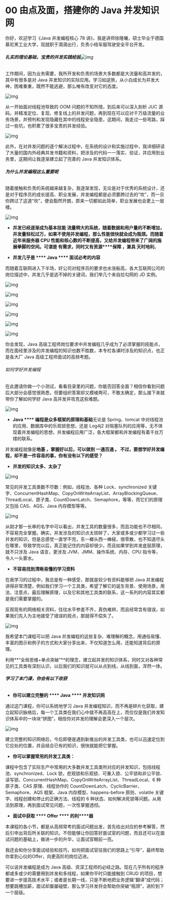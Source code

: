 # 00 由点及面，搭建你的 Java 并发知识网

你好，欢迎学习《Java 并发编程核心 78 讲》，我是讲师徐隆曦，硕士毕业于德国慕尼黑工业大学，现就职于滴滴出行，负责小桔车服驾驶安全平台开发。

###### **扎实的理论基础，宝贵的并发实践经验**![img](assets/CgoB5l3DgLOAN9TxAADOl2eK1YA757.png)

工作期间，因为业务需要，我所开发和负责的场景大多数都是大流量和高并发的，其中有很多是对 Java 并发知识的实际应用。学习如逆旅，从小白成长为并发大神，困难重重，既然不能逃避，那么唯有改变对它的态度。

![img](assets/CgoB5l3DgLOABnQDAAIty53kLZs981.png)

从一开始面对线程池导致的 OOM 问题的不知所措，到后来可以深入剖析 JUC 源码，并精准定位、复现、修复线上的并发问题，再到现在可以应对千万级流量的业务场景，并预判和发现隐藏在其中的线程安全隐患，这期间，我走过一些弯路，踩过一些坑，也积累了很多宝贵的并发经验。

![img](assets/CgotOV3DgLOAELhuAACPIXhX2bY626.png)

此外，在对并发问题的逐个解决过程中，在系统的设计和实施过程中，我详细研读了大量的国内外经典并发书籍和资料，把涉及的代码一一落实、验证，并应用到业务里，这期间让我逐渐建立起了完善的 Java 并发知识体系。

###### **为什么并发编程这么重要呢**

随着接触和负责的系统越来越复杂，我逐渐发现，无论是对于优秀的系统设计，还是对于程序员的成长提高、职业发展，并发编程都是必须要跨过去的“坎”，而一旦你跨过了这道“坎”，便会豁然开朗，原来一切都如此简单，职业发展也会更上一层楼。

![img](assets/CgoB5l3DgLOAEMv7AABnabGYURQ993.png)

- **并发已经逐渐成为基本技能 **流量稍大的系统，随着数据和用户量的不断增加，并发量轻松过万，如果不使用并发编程，那么性能很快就会成为瓶颈。而随着近年来服务器 CPU 性能和核心数的不断提高，又给并发编程带来了广阔的施展拳脚的空间。可谓是** 有需求，同时又有资源****保障 **，兼具** 天时地利**。

- **并发几乎是 **** Java **** 面试必考的内容**

而随着互联网进入下半场，好公司对程序员的要求也水涨船高，各大互联网公司的岗位描述中，并发几乎是逃不掉的关键词，我们举几个来自拉勾网的 JD 实例。

![img](assets/CgoB5l3DgLOAJbveAAHrokwEb7Y378.png)

![img](assets/CgotOV3DgLOAXz5wAAG5iaGUShs303.png)

![img](assets/CgotOV3DgLOALZydAAE1RSJ3cV0452.png)

![img](assets/CgoB5l3DgLOAU2pxAAGWghflKDM777.png)

![img](assets/CgotOV3DgLOAOLUXAADh5hjW9Ao521.png)

![img](assets/CgoB5l3DgLOAe7dXAAGloBkIUlw875.png)

你会发现，Java 高级工程师岗位要求中并发编程几乎成为了必须掌握的技能点，而在面经里涉及的并发编程的知识也数不胜数，本专栏各课时涉及的知识点，也正是各大厂 Java 高级工程师面试的高频考题。

###### 如何学好并发编程

在此邀请你做一个小测试，看看目录里的问题，你能否回答全面？相信你看到问题后大部分会感觉很熟悉，但要组织答案却又模棱两可，不敢太确定，那么接下来就带你了解如何学好 Java 高并发并攻克这些难题。

![img](assets/CgotOV3DgLSAHP18AACWVfXCugg682.png)

- **Java **** 编程是众多框架的原理和基础**无论是 Spring、tomcat 中对线程池的应用、数据库中的乐观锁思想，还是 Log4j2 对阻塞队列的应用等，无不体现着并发编程的思想，并发编程应用广泛，各大框架都和并发编程有着千丝万缕的联系。

并发编程就像是**地基 **，掌握好以后，可以做到** 一通百通 **。** 不过，要想学好并发编程，却不是一件容易的事，你有没有以下的感受？**

- **并发的知识太多、太杂了**

![img](assets/CgoB5l3DgLSABWlnAAAr88J9c9A926.png)

常见的并发工具类数不尽数：例如，线程池、各种 Lock、synchronized 关键字、ConcurrentHashMap、CopyOnWriteArrayList、ArrayBlockingQueue、ThreadLocal、原子类、CountDownLatch、Semaphore，等等，而它们的原理又包括 CAS、AQS、Java 内存模型等等。

![img](assets/CgotOV3DgLSABkjiAADTiPdaGcM233.png)

从刚才那一长串的名字中可以看出，并发工具的数量很多，而且功能也不尽相同，不容易完全掌握。确实，并发涉及的知识点太琐碎了，大家或多或少都学习过一些并发的知识，但是总感觉一直学不完，东一榔头西一棒槌，很零散，也不知道尽头在哪里，导致学完以后，真正能记住的内容却很少。而且如果学到并发底层原理，就不只涉及 Java 语言，更涉及 JVM、JMM、操作系统、内存、CPU 指令等，令人一头雾水。

- **不容易找到清晰易懂的学习资料**

在我学习的过程中，我总是有一种感受，那就是较少有资料能够把 Java 并发编程讲得非常清楚，例如我们学习一个工具类，希望了解它的诞生背景、使用场景，用法、注意点，最后理解原理，以及它和其他工具类的联系，这一系列的内容其实都是我们需要掌握的。

反观现有的网络相关资料，往往水平参差不齐，真伪难辨，而且经常含有错误，如果我们先入为主地接受了错误的观点，那就得不偿失了。

![img](assets/CgoB5l3DgLSAein_AADNovsebTk325.png)

我希望本门课程可以把 Java 并发编程的这些复杂、难理解的概念，用通俗易懂、丰富的图示和例子的方式和大家分享出来，不仅知道怎么用，还能知道背后的原理。

利用**“全局思维+单点突破”**的理念，建立起并发的知识体系，同时又对各种常见的工具类有深刻认识，以后我们的知识就可以从点到线，从线到面，浑然一体。

###### **学习了本门课，你会有以下收获**

- **你可以建立完整的 **** Java **** 并发知识网**

通过这门课程，你可以系统地学习 Java 并发编程知识，而不再是碎片化获取，建立起知识脉络后，每一个工具类在我们心中就不再高高在上，而仅仅是我们并发知识体系中的一块块“拼图”，相信你对并发的理解会更深入一个层次。

![img](assets/CgotOV3DgLSAGmEWAADo6Lxf6ww652.png)

建立完整的知识网络后，今后即便是遇到新推出的并发工具类，也可以迅速定位到它应处的位置，并且结合已有的知识，很快就能把它掌握。

- **你可以掌握常用的并发工具类：**

课程中包含了实际生产中常用的大多数并发工具类所对应的并发知识，包括线程池、synchronized、Lock 锁，悲观锁和乐观锁、可重入锁、公平锁和非公平锁、读写锁、ConcurrentHashMap、CopyOnWriteArrayList、ThreadLocal、6 种原子类、CAS 原理、线程协作的 CountDownLatch、CyclicBarrier、Semaphore、AQS 框架、Java 内存模型、happens-before 原则、volatile 关键字、线程创建和停止的正确方法、线程的 6 种状态、如何解决死锁等问题。从用法到原理，再到面试常见问题，一次性掌握透彻。

- **面试中获取 **** Offer **** 的利****器**

本课程的各小节，都是从高频常考的面试问题出发，首先给出对应的参考解答，然后引申出背后所关联的知识。不但能够让你回答好面试官的问题，而且还可以在面试问题的基础上，做进一步的升华，让面试官眼前一亮。

我还会和你分享面试经验和技巧，如何把面试官往我们的思路上“引导”，最终帮助你拿到心仪的Offer，向更高阶的岗位迈进。

可以说并发编程是成为 Java 高级、资深工程师的必经之路。现在几乎所有的程序都或多或少的需要用到并发和多线程，如果你平时只能接触到 CRUD 的项目，想要进一步提高技术水平；或者是长期一线，只是不断地把业务逻辑“翻译”成代码；想要跳槽加薪，面试却屡屡碰壁，那么学习并发将会帮助你突破“瓶颈”，进阶到下一个层级。
